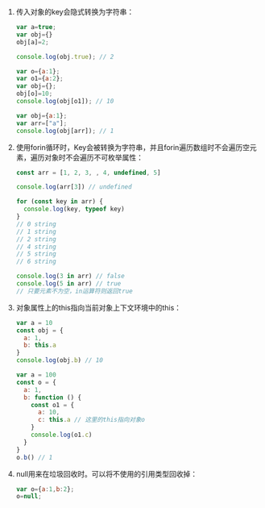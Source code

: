1. 传入对象的key会隐式转换为字符串：

   ``` js
   var a=true;
   var obj={}
   obj[a]=2;
   
   console.log(obj.true); // 2
   
   var o={a:1};
   var o1={a:2};
   var obj={};
   obj[o]=10;
   console.log(obj[o1]); // 10
   
   var obj={a:1};
   var arr=["a"];
   console.log(obj[arr]); // 1
   ```

2. 使用forin循环时，Key会被转换为字符串，并且forin遍历数组时不会遍历空元素，遍历对象时不会遍历不可枚举属性：

   ``` js
   const arr = [1, 2, 3, , 4, undefined, 5]
   
   console.log(arr[3]) // undefined
   
   for (const key in arr) {
     console.log(key, typeof key)
   }
   // 0 string
   // 1 string
   // 2 string
   // 4 string
   // 5 string
   // 6 string
   
   console.log(3 in arr) // false
   console.log(5 in arr) // true
   // 只要元素不为空，in运算符则返回true
   ```

3. 对象属性上的this指向当前对象上下文环境中的this：

   ``` js
   var a = 10
   const obj = {
     a: 1,
     b: this.a
   }
   console.log(obj.b) // 10
   
   var a = 100
   const o = {
     a: 1,
     b: function () {
       const o1 = {
         a: 10,
         c: this.a // 这里的this指向对象o
       }
       console.log(o1.c)
     }
   }
   o.b() // 1
   ```

4. null用来在垃圾回收时。可以将不使用的引用类型回收掉：

   ``` js
   var o={a:1,b:2};
   o=null;
   ```

   